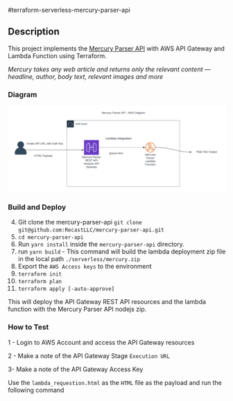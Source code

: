 #terraform-serverless-mercury-parser-api

## Description
This project implements the [Mercury Parser API](https://github.com/postlight/mercury-parser-api) with AWS API Gateway and Lambda Function using Terraform.

*Mercury takes any web article and returns only the relevant content — headline, author, body text, relevant images and more*


### Diagram 
![	](https://github.com/msharma24/terraform-serverless-mercury-parser-api/blob/main/img/mercurty-parser-api.png)



### Build and Deploy
4. Git clone the mercury-parser-api `git clone git@github.com:RecastLLC/mercury-parser-api.git`
5. `cd mercury-parser-api`
6. Run `yarn install` inside the `mercury-parser-api` directory.
7. run `yarn build` - This command will build the lambda deployment zip file in the local path `./serverless/mercury.zip`
8. Export the `AWS Access keys` to the environment
9. `terraform init`
10. `terraform plan`
11. `terraform apply [-auto-approve]`

This will deploy the API Gateway REST API resources and the lambda function with the  Mercury Parser API nodejs zip.


### How to Test
1 - Login to AWS Account and access the API Gateway resources 

2 - Make a note of the API Gateway Stage `Execution URL`

3- Make a note of the API Gateway Access Key

Use the `lambda_requestion.html` as the `HTML` file as the payload and run the following command 
